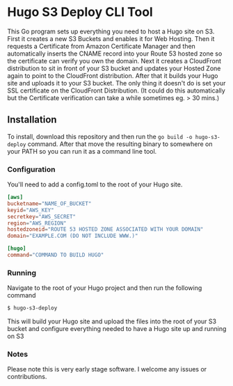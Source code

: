 # Hugo S3 Deploy CLI Tool
This Go program sets up everything you need to host a Hugo site on S3. First it creates a new S3 Buckets and enables it for Web Hosting. Then it requests a Certificate from Amazon Certificate Manager and then automatically inserts the CNAME record into your Route 53 hosted zone so the certificate can verify you own the domain. Next it creates a CloudFront distribution to sit in front of your S3 bucket and updates your Hosted Zone again to point to the CloudFront distribution. After that it builds your Hugo site and uploads it to your S3 bucket. The only thing it doesn't do is set your SSL certificate on the CloudFront Distribution. (It could do this automatically but the Certificate verification can take a while sometimes eg. > 30 mins.)

## Installation

To install, download this repository and then run the `go build -o hugo-s3-deploy` command. After that move the resulting binary to somewhere on your PATH so you can run it as a command line tool. 

### Configuration

You'll need to add a config.toml to the root of your Hugo site. 

```toml
[aws]
bucketname="NAME_OF_BUCKET"
keyid="AWS_KEY"
secretkey="AWS_SECRET"
region="AWS_REGION"
hostedzoneid="ROUTE 53 HOSTED ZONE ASSOCIATED WITH YOUR DOMAIN"
domain="EXAMPLE.COM (DO NOT INCLUDE WWW.)"

[hugo]
command="COMMAND TO BUILD HUGO"
```

### Running

Navigate to the root of your Hugo project and then run the following command

```bash
$ hugo-s3-deploy 
```

This will build your Hugo site and upload the files into the root of your S3 bucket and configure everything needed to have a Hugo site up and running on S3

### Notes

Please note this is very early stage software. I welcome any issues or contributions.

